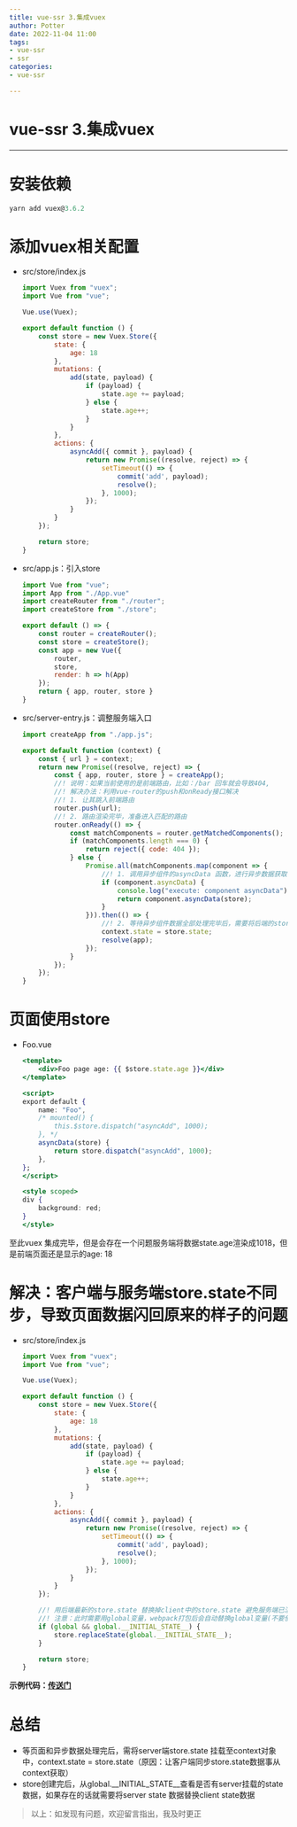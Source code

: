 ```yaml
---
title: vue-ssr 3.集成vuex
author: Potter
date: 2022-11-04 11:00
tags: 
- vue-ssr
- ssr
categories: 
- vue-ssr

---
```


# vue-ssr 3.集成vuex

---

# 安装依赖

```jsx
yarn add vuex@3.6.2
```

# 添加vuex相关配置

- src/store/index.js
    
    ```jsx
    import Vuex from "vuex";
    import Vue from "vue";
    
    Vue.use(Vuex);
    
    export default function () {
    	const store = new Vuex.Store({
    		state: {
    			age: 18
    		},
    		mutations: {
    			add(state, payload) {
    				if (payload) {
    					state.age += payload;
    				} else {
    					state.age++;
    				}
    			}
    		},
    		actions: {
    			asyncAdd({ commit }, payload) {
    				return new Promise((resolve, reject) => {
    					setTimeout(() => {
    						commit('add', payload);
    						resolve();
    					}, 1000);
    				});
    			}
    		}
    	});
    
    	return store;
    }
    ```
    
- src/app.js：引入store
    
    ```jsx
    import Vue from "vue";
    import App from "./App.vue"
    import createRouter from "./router";
    import createStore from "./store";
    
    export default () => {
    	const router = createRouter();
    	const store = createStore();
    	const app = new Vue({
    		router,
    		store,
    		render: h => h(App)
    	});
    	return { app, router, store }
    }
    ```
    
- src/server-entry.js：调整服务端入口
    
    ```jsx
    import createApp from "./app.js";
    
    export default function (context) {
    	const { url } = context;
    	return new Promise((resolve, reject) => {
    		const { app, router, store } = createApp();
    		//! 说明：如果当前使用的是前端路由，比如：/bar 回车就会导致404,
    		//! 解决办法：利用vue-router的push和onReady接口解决
    		//! 1. 让其跳入前端路由
    		router.push(url);
    		//! 2. 路由渲染完毕，准备进入匹配的路由
    		router.onReady(() => {
    			const matchComponents = router.getMatchedComponents();
    			if (matchComponents.length === 0) {
    				return reject({ code: 404 });
    			} else {
    				Promise.all(matchComponents.map(component => {
    					//! 1. 调用异步组件的asyncData 函数，进行异步数据获取
    					if (component.asyncData) {
    						console.log("execute: component asyncData");
    						return component.asyncData(store);
    					}
    				})).then(() => {
    					//! 2. 等待异步组件数据全部处理完毕后，需要将后端的store.state 挂载至上下文中，方便客户端对服务端的state数据进行同步
    					context.state = store.state;
    					resolve(app);
    				});
    			}
    		});
    	});
    }
    ```
    

# 页面使用store

- Foo.vue
    
    ```jsx
    <template>
    	<div>Foo page age: {{ $store.state.age }}</div>
    </template>
    
    <script>
    export default {
    	name: "Foo",
    	/* mounted() {
    		this.$store.dispatch("asyncAdd", 1000);
    	}, */
    	asyncData(store) {
    		return store.dispatch("asyncAdd", 1000);
    	},
    };
    </script>
    
    <style scoped>
    div {
    	background: red;
    }
    </style>
    ```
    

至此vuex 集成完毕，但是会存在一个问题服务端将数据state.age渲染成1018，但是前端页面还是显示的age: 18

# 解决：客户端与服务端store.state不同步，导致页面数据闪回原来的样子的问题

- src/store/index.js
    
    ```jsx
    import Vuex from "vuex";
    import Vue from "vue";
    
    Vue.use(Vuex);
    
    export default function () {
    	const store = new Vuex.Store({
    		state: {
    			age: 18
    		},
    		mutations: {
    			add(state, payload) {
    				if (payload) {
    					state.age += payload;
    				} else {
    					state.age++;
    				}
    			}
    		},
    		actions: {
    			asyncAdd({ commit }, payload) {
    				return new Promise((resolve, reject) => {
    					setTimeout(() => {
    						commit('add', payload);
    						resolve();
    					}, 1000);
    				});
    			}
    		}
    	});
    
    	//! 用后端最新的store.state 替换掉client中的store.state 避免服务端已渲染最新的state 页面后，client又渲染会之前的state中的状态页面效果
    	//! 注意：此时需要用global变量，webpack打包后会自动替换global变量(不要使用window会导致报错)
    	if (global && global.__INITIAL_STATE__) {
    		store.replaceState(global.__INITIAL_STATE__);
    	}
    
    	return store;
    }
    ```
    

**示例代码：[传送门](https://github.com/yxw007/vue-ssr/tree/master/vue2-webpack-ssr)**

# 总结

- 等页面和异步数据处理完后，需将server端store.state 挂载至context对象中，context.state = store.state（原因：让客户端同步store.state数据事从context获取）
- store创建完后，从global.__INITIAL_STATE__查看是否有server挂载的state数据，如果存在的话就需要将server state 数据替换client state数据

> 以上：如发现有问题，欢迎留言指出，我及时更正
>
